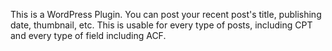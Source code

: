 This is a WordPress Plugin. You can post your recent post's title, publishing date, thumbnail, etc. This is usable for every type of posts, including CPT and every type of field including ACF.

